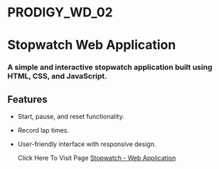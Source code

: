 # PRODIGY_WD_02
# Stopwatch Web Application

<h3>A simple and interactive stopwatch application built using HTML, CSS, and JavaScript.</h3>

## Features
- Start, pause, and reset functionality.
- Record lap times.
- User-friendly interface with responsive design.

  Click Here To Visit Page <a href="https://sarubala-msbala4455.github.io/PRODIGY_WD_02/">Stopwatch - Web Application</a>




